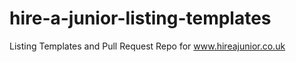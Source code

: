 # hire-a-junior-listing-templates
Listing Templates and Pull Request Repo for www.hireajunior.co.uk
